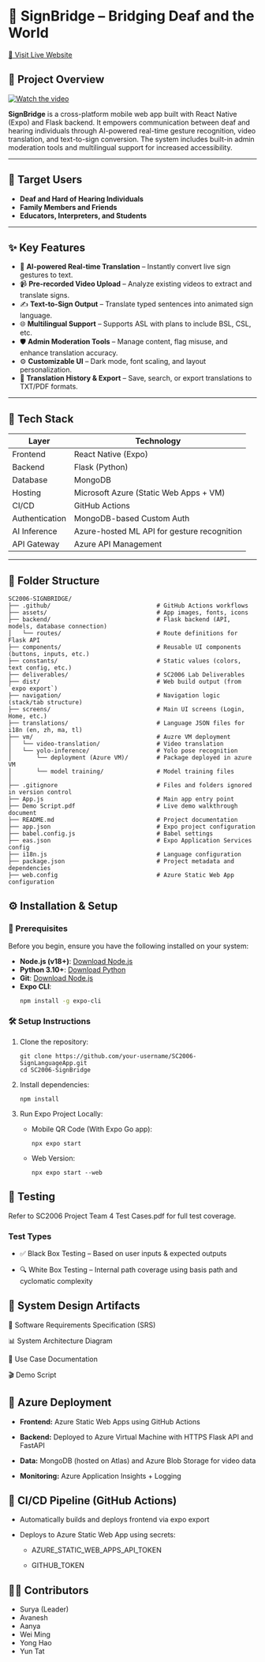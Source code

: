 # 📱 SignBridge – Bridging Deaf and the World

[🔗 Visit Live Website](https://nice-sand-0630da700.6.azurestaticapps.net/) 


## 📌 Project Overview
[![Watch the video](https://tse3.mm.bing.net/th?id=OIP.EnDOzvJ0__c4MA7Tz-OlywHaHa&w=474&h=474&c=7)](https://youtu.be/Fmkda6RvcJQ?si=TBu15kzDa6HJaf5-)


**SignBridge** is a cross-platform mobile web app built with React Native (Expo) and Flask backend. It empowers communication between deaf and hearing individuals through AI-powered real-time gesture recognition, video translation, and text-to-sign conversion. The system includes built-in admin moderation tools and multilingual support for increased accessibility.

---

## 👥 Target Users

- **Deaf and Hard of Hearing Individuals**
- **Family Members and Friends**
- **Educators, Interpreters, and Students**

---

## ✨ Key Features

- 🧠 **AI-powered Real-time Translation** – Instantly convert live sign gestures to text.
- 📹 **Pre-recorded Video Upload** – Analyze existing videos to extract and translate signs.
- ✍️ **Text-to-Sign Output** – Translate typed sentences into animated sign language.
- 🌐 **Multilingual Support** – Supports ASL with plans to include BSL, CSL, etc.
- 🛡️ **Admin Moderation Tools** – Manage content, flag misuse, and enhance translation accuracy.
- ⚙️ **Customizable UI** – Dark mode, font scaling, and layout personalization.
- 📁 **Translation History & Export** – Save, search, or export translations to TXT/PDF formats.

---

## 🧱 Tech Stack

| Layer             | Technology                                      |
|-------------------|-------------------------------------------------|
| Frontend          | React Native (Expo)                             |
| Backend           | Flask (Python)                                  |
| Database          | MongoDB                                         |
| Hosting           | Microsoft Azure (Static Web Apps + VM)          |
| CI/CD             | GitHub Actions                                  |
| Authentication    | MongoDB-based Custom Auth                       |
| AI Inference      | Azure-hosted ML API for gesture recognition     |
| API Gateway       | Azure API Management                            |

---

## 📂 Folder Structure

```
SC2006-SIGNBRIDGE/
├── .github/                              # GitHub Actions workflows
├── assets/                               # App images, fonts, icons
├── backend/                              # Flask backend (API, models, database connection)
│   └── routes/                           # Route definitions for Flask API
├── components/                           # Reusable UI components (buttons, inputs, etc.)
├── constants/                            # Static values (colors, text config, etc.)
├── deliverables/                         # SC2006 Lab Deliverables
├── dist/                                 # Web build output (from `expo export`)
├── navigation/                           # Navigation logic (stack/tab structure)
├── screens/                              # Main UI screens (Login, Home, etc.)
├── translations/                         # Language JSON files for i18n (en, zh, ma, tl)
├── vm/                                   # Auzre VM deployment
│   └── video-translation/                # Video translation
│   └── yolo-inference/                   # Yolo pose recognition
│       └── deployment (Azure VM)/        # Package deployed in azure VM
│       └── model training/               # Model training files
│
├── .gitignore                            # Files and folders ignored in version control
├── App.js                                # Main app entry point
├── Demo Script.pdf                       # Live demo walkthrough document
├── README.md                             # Project documentation
├── app.json                              # Expo project configuration
├── babel.config.js                       # Babel settings
├── eas.json                              # Expo Application Services config
├── i18n.js                               # Language configuration
├── package.json                          # Project metadata and dependencies
├── web.config                            # Azure Static Web App configuration
```
## ⚙️ Installation & Setup

### 🔧 Prerequisites

Before you begin, ensure you have the following installed on your system:

- **Node.js (v18+)**: [Download Node.js](https://nodejs.org/)
- **Python 3.10+**: [Download Python](https://www.python.org/)
- **Git**: [Download Node.js](https://git-scm.com/)
- **Expo CLI**:
  ```bash
  npm install -g expo-cli
  ```

### 🛠 Setup Instructions
1. Clone the repository:
    ```
    git clone https://github.com/your-username/SC2006-SignLanguageApp.git
    cd SC2006-SignBridge
    ```
2. Install dependencies:
    ```
    npm install
    ```
3. Run Expo Project Locally:

    - Mobile QR Code (With Expo Go app):
        ```
        npx expo start
        ```
    - Web Version:
        ```
        npx expo start --web
        ```

## 🧪 Testing
Refer to SC2006 Project Team 4 Test Cases.pdf for full test coverage.

### Test Types
- ✅ Black Box Testing – Based on user inputs & expected outputs

- 🔍 White Box Testing – Internal path coverage using basis path and cyclomatic complexity

## 🧠 System Design Artifacts
🧾 Software Requirements Specification (SRS)

📊 System Architecture Diagram

📝 Use Case Documentation

🎬 Demo Script

## 🚀 Azure Deployment
- **Frontend:** Azure Static Web Apps using GitHub Actions

- **Backend:** Deployed to Azure Virtual Machine with HTTPS Flask API and FastAPI

- **Data:** MongoDB (hosted on Atlas) and Azure Blob Storage for video data

- **Monitoring:** Azure Application Insights + Logging

## 🔄 CI/CD Pipeline (GitHub Actions)
- Automatically builds and deploys frontend via expo export

- Deploys to Azure Static Web App using secrets:

    - AZURE_STATIC_WEB_APPS_API_TOKEN

    - GITHUB_TOKEN

## 👨‍💻 Contributors
- Surya (Leader)
- Avanesh
- Aanya
- Wei Ming
- Yong Hao
- Yun Tat
